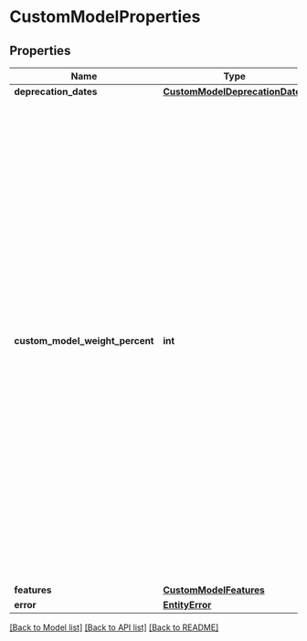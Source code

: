 # CustomModelProperties

## Properties
Name | Type | Description | Notes
------------ | ------------- | ------------- | -------------
**deprecation_dates** | [**CustomModelDeprecationDates**](CustomModelDeprecationDates.md) |  | [optional] 
**custom_model_weight_percent** | **int** | The weight of custom model between 1 (1% custom model and 99% base model) and 100 (100% custom model and 0% base model). When this property is not set, the service chooses a suitable value (get the model to retrieve the selected weight). Start without using this property. If needed, choose a larger (or smaller) weight to increase (or decrease) the impact of the custom model. | [optional] 
**features** | [**CustomModelFeatures**](CustomModelFeatures.md) |  | [optional] 
**error** | [**EntityError**](EntityError.md) |  | [optional] 

[[Back to Model list]](../README.md#documentation-for-models) [[Back to API list]](../README.md#documentation-for-api-endpoints) [[Back to README]](../README.md)


